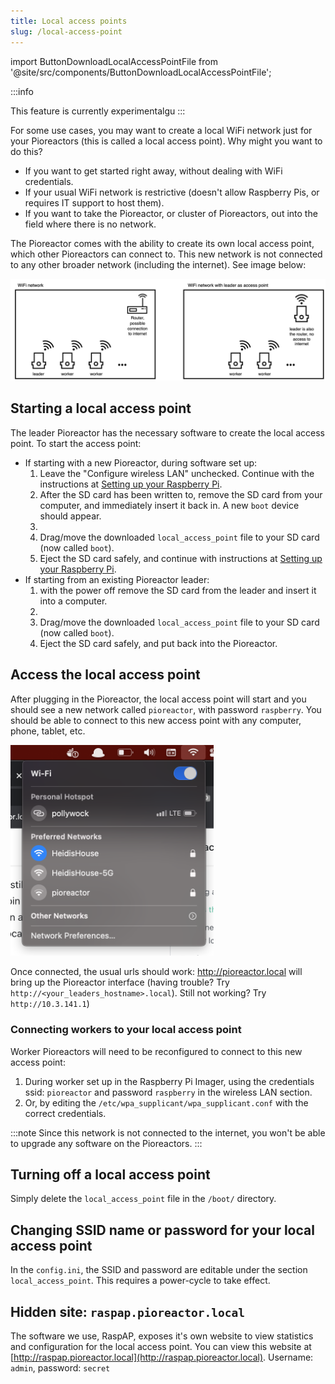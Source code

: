 ```yaml
---
title: Local access points
slug: /local-access-point
---
```


import ButtonDownloadLocalAccessPointFile from '@site/src/components/ButtonDownloadLocalAccessPointFile';


:::info

This feature is currently experimentalgu
:::

For some use cases, you may want to create a local WiFi network just for your Pioreactors (this is called a local access point). Why might you want to do this?

 - If you want to get started right away, without dealing with WiFi credentials.
 - If your usual WiFi network is restrictive (doesn't allow Raspberry Pis, or requires IT support to host them).
 - If you want to take the Pioreactor, or cluster of Pioreactors, out into the field where there is no network.

The Pioreactor comes with the ability to create its own local access point, which other Pioreactors can connect to. This new network is not connected to any other broader network (including the internet). See image below:

![Using the leader Pioreactor to create a local access point](/img/user-guide/local_access_point.png)

## Starting a local access point



The leader Pioreactor has the necessary software to create the local access point. To start the access point:

 - If starting with a new Pioreactor, during software set up:
    1. Leave the "Configure wireless LAN" unchecked. Continue with the instructions at [Setting up your Raspberry Pi](/user-guide/software-set-up#setting-up-your-raspberry-pi).
    2. After the SD card has been written to, remove the SD card from your computer, and immediately insert it back in. A new `boot` device should appear.
    3. <ButtonDownloadLocalAccessPointFile/>
    3. Drag/move the downloaded `local_access_point` file to your SD card (now called `boot`).
    4. Eject the SD card safely, and continue with instructions at [Setting up your Raspberry Pi](/user-guide/software-set-up#setting-up-your-raspberry-pi).
 - If starting from an existing Pioreactor leader:
    1. with the power off remove the SD card from the leader and insert it into a computer.
    2. <ButtonDownloadLocalAccessPointFile/>
    3. Drag/move the downloaded `local_access_point` file to your SD card (now called `boot`).
    4. Eject the SD card safely, and put back into the Pioreactor.

## Access the local access point

After plugging in the Pioreactor, the local access point will start and you should see a new network called `pioreactor`, with password `raspberry`. You should be able to connect to this new access point with any computer, phone, tablet, etc.

<img src="/img/user-guide/pioreactor_ap.png" width="325" />

Once connected, the usual urls should work: http://pioreactor.local will bring up the Pioreactor interface (having trouble? Try `http://<your_leaders_hostname>.local`). Still not working? Try `http://10.3.141.1`)

### Connecting workers to your local access point

Worker Pioreactors will need to be reconfigured to connect to this new access point:

1. During worker set up in the Raspberry Pi Imager, using the credentials ssid: `pioreactor` and password `raspberry` in the wireless LAN section.
1. Or, by editing the `/etc/wpa_supplicant/wpa_supplicant.conf` with the correct credentials.

:::note
Since this network is not connected to the internet, you won't be able to upgrade any software on the Pioreactors.
:::

 ## Turning off a local access point

Simply delete the `local_access_point` file in the `/boot/` directory.


 ## Changing SSID name or password for your local access point

In the `config.ini`, the SSID and password are editable under the section `local_access_point`. This requires a power-cycle to take effect.


## Hidden site: `raspap.pioreactor.local`

The software we use, RaspAP, exposes it's own website to view statistics and configuration for the local access point. You can view this website at [http://raspap.pioreactor.local](http://raspap.pioreactor.local). Username: `admin`, password: `secret`
